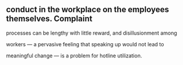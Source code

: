 ## conduct in the workplace on the employees themselves. Complaint

processes can be lengthy with little reward, and disillusionment among

workers — a pervasive feeling that speaking up would not lead to

meaningful change — is a problem for hotline utilization.
